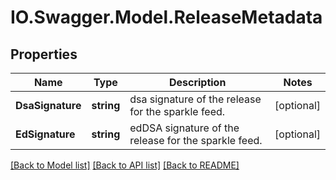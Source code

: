 # IO.Swagger.Model.ReleaseMetadata
## Properties

Name | Type | Description | Notes
------------ | ------------- | ------------- | -------------
**DsaSignature** | **string** | dsa signature of the release for the sparkle feed. | [optional] 
**EdSignature** | **string** | edDSA signature of the release for the sparkle feed. | [optional] 

[[Back to Model list]](../README.md#documentation-for-models) [[Back to API list]](../README.md#documentation-for-api-endpoints) [[Back to README]](../README.md)

